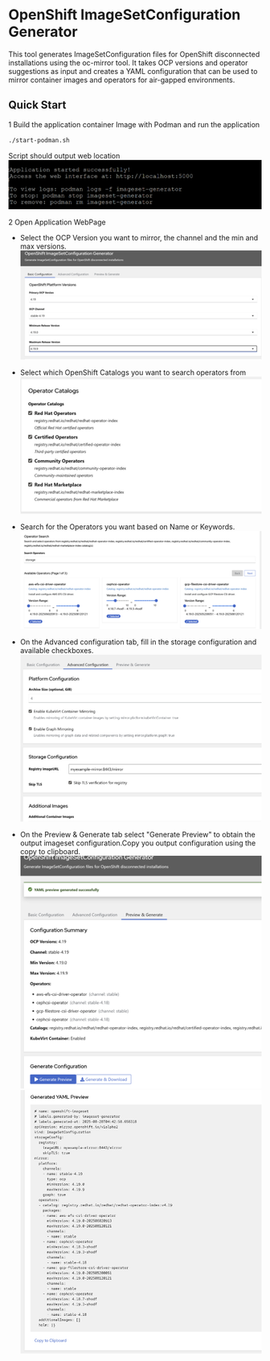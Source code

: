 # OpenShift ImageSetConfiguration Generator

This tool generates ImageSetConfiguration files for OpenShift disconnected installations using the oc-mirror tool. It takes OCP versions and operator suggestions as input and creates a YAML configuration that can be used to mirror container images and operators for air-gapped environments.

## Quick Start

1 Build the application container Image with Podman and run the application 
  ```bash
  ./start-podman.sh
  ```

  Script should output web location 
  ![Command Output](./images/cmd-output.png)

2 Open Application WebPage

- Select the OCP Version you want to mirror, the channel and the min and max versions.
![Versions](./images/ocp-version.png)


- Select which OpenShift Catalogs you want to search operators from
![Catalogs](./images/ocp-catalogs.png)


- Search for the Operators you want based on Name or Keywords.
![Operator Search](./images/operator-search.png)

- On the Advanced configuration tab, fill in the storage configuration and available checkboxes.
![Storage Configuration](./images/storage-config.png)


- On the Preview & Generate tab select "Generate Preview" to obtain the output imageset configuration.Copy you output configuration using the copy to clipboard.
![Output](./images/preview-gen1.png)
![Output..Additional](./images/preview-gen2.png)
